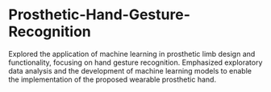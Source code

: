 # Prosthetic-Hand-Gesture-Recognition
Explored the application of machine learning in prosthetic limb design and functionality, focusing on hand gesture recognition. 
Emphasized exploratory data analysis and the development of machine learning models to enable the implementation of the proposed wearable prosthetic hand.
